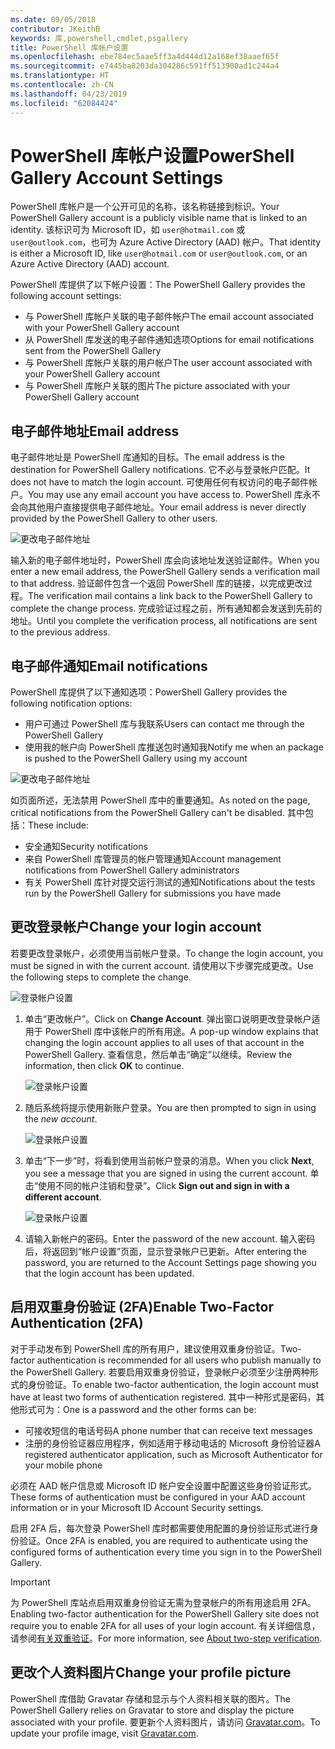 ```yaml
---
ms.date: 09/05/2018
contributor: JKeithB
keywords: 库,powershell,cmdlet,psgallery
title: PowerShell 库帐户设置
ms.openlocfilehash: ebe784ec5aae5ff3a4d444d12a168ef38aaef65f
ms.sourcegitcommit: e7445ba8203da304286c591ff513900ad1c244a4
ms.translationtype: HT
ms.contentlocale: zh-CN
ms.lasthandoff: 04/23/2019
ms.locfileid: "62084424"
---
```

# <a name="powershell-gallery-account-settings"></a><span data-ttu-id="3a432-103">PowerShell 库帐户设置</span><span class="sxs-lookup"><span data-stu-id="3a432-103">PowerShell Gallery Account Settings</span></span>

<span data-ttu-id="3a432-104">PowerShell 库帐户是一个公开可见的名称，该名称链接到标识。</span><span class="sxs-lookup"><span data-stu-id="3a432-104">Your PowerShell Gallery account is a publicly visible name that is linked to an identity.</span></span> <span data-ttu-id="3a432-105">该标识可为 Microsoft ID，如 `user@hotmail.com` 或 `user@outlook.com`，也可为 Azure Active Directory (AAD) 帐户。</span><span class="sxs-lookup"><span data-stu-id="3a432-105">That identity is either a Microsoft ID, like `user@hotmail.com` or `user@outlook.com`, or an Azure Active Directory (AAD) account.</span></span>

<span data-ttu-id="3a432-106">PowerShell 库提供了以下帐户设置：</span><span class="sxs-lookup"><span data-stu-id="3a432-106">The PowerShell Gallery provides the following account settings:</span></span>

- <span data-ttu-id="3a432-107">与 PowerShell 库帐户关联的电子邮件帐户</span><span class="sxs-lookup"><span data-stu-id="3a432-107">The email account associated with your PowerShell Gallery account</span></span>
- <span data-ttu-id="3a432-108">从 PowerShell 库发送的电子邮件通知选项</span><span class="sxs-lookup"><span data-stu-id="3a432-108">Options for email notifications sent from the PowerShell Gallery</span></span>
- <span data-ttu-id="3a432-109">与 PowerShell 库帐户关联的用户帐户</span><span class="sxs-lookup"><span data-stu-id="3a432-109">The user account associated with your PowerShell Gallery account</span></span>
- <span data-ttu-id="3a432-110">与 PowerShell 库帐户关联的图片</span><span class="sxs-lookup"><span data-stu-id="3a432-110">The picture associated with your PowerShell Gallery account</span></span>

## <a name="email-address"></a><span data-ttu-id="3a432-111">电子邮件地址</span><span class="sxs-lookup"><span data-stu-id="3a432-111">Email address</span></span>

<span data-ttu-id="3a432-112">电子邮件地址是 PowerShell 库通知的目标。</span><span class="sxs-lookup"><span data-stu-id="3a432-112">The email address is the destination for PowerShell Gallery notifications.</span></span> <span data-ttu-id="3a432-113">它不必与登录帐户匹配。</span><span class="sxs-lookup"><span data-stu-id="3a432-113">It does not have to match the login account.</span></span> <span data-ttu-id="3a432-114">可使用任何有权访问的电子邮件帐户。</span><span class="sxs-lookup"><span data-stu-id="3a432-114">You may use any email account you have access to.</span></span> <span data-ttu-id="3a432-115">PowerShell 库永不会向其他用户直接提供电子邮件地址。</span><span class="sxs-lookup"><span data-stu-id="3a432-115">Your email address is never directly provided by the PowerShell Gallery to other users.</span></span>

![更改电子邮件地址](../../Images/PSGallery_AcccountEmailAddress.png)

<span data-ttu-id="3a432-117">输入新的电子邮件地址时，PowerShell 库会向该地址发送验证邮件。</span><span class="sxs-lookup"><span data-stu-id="3a432-117">When you enter a new email address, the PowerShell Gallery sends a verification mail to that address.</span></span> <span data-ttu-id="3a432-118">验证邮件包含一个返回 PowerShell 库的链接，以完成更改过程。</span><span class="sxs-lookup"><span data-stu-id="3a432-118">The verification mail contains a link back to the PowerShell Gallery to complete the change process.</span></span> <span data-ttu-id="3a432-119">完成验证过程之前，所有通知都会发送到先前的地址。</span><span class="sxs-lookup"><span data-stu-id="3a432-119">Until you complete the verification process, all notifications are sent to the previous address.</span></span>

## <a name="email-notifications"></a><span data-ttu-id="3a432-120">电子邮件通知</span><span class="sxs-lookup"><span data-stu-id="3a432-120">Email notifications</span></span>

<span data-ttu-id="3a432-121">PowerShell 库提供了以下通知选项：</span><span class="sxs-lookup"><span data-stu-id="3a432-121">PowerShell Gallery provides the following notification options:</span></span>

- <span data-ttu-id="3a432-122">用户可通过 PowerShell 库与我联系</span><span class="sxs-lookup"><span data-stu-id="3a432-122">Users can contact me through the PowerShell Gallery</span></span>
- <span data-ttu-id="3a432-123">使用我的帐户向 PowerShell 库推送包时通知我</span><span class="sxs-lookup"><span data-stu-id="3a432-123">Notify me when an package is pushed to the PowerShell Gallery using my account</span></span>

![更改电子邮件地址](../../Images/PSGallery_AccountEmailOptions.png)

<span data-ttu-id="3a432-125">如页面所述，无法禁用 PowerShell 库中的重要通知。</span><span class="sxs-lookup"><span data-stu-id="3a432-125">As noted on the page, critical notifications from the PowerShell Gallery can't be disabled.</span></span>
<span data-ttu-id="3a432-126">其中包括：</span><span class="sxs-lookup"><span data-stu-id="3a432-126">These include:</span></span>

- <span data-ttu-id="3a432-127">安全通知</span><span class="sxs-lookup"><span data-stu-id="3a432-127">Security notifications</span></span>
- <span data-ttu-id="3a432-128">来自 PowerShell 库管理员的帐户管理通知</span><span class="sxs-lookup"><span data-stu-id="3a432-128">Account management notifications from PowerShell Gallery administrators</span></span>
- <span data-ttu-id="3a432-129">有关 PowerShell 库针对提交运行测试的通知</span><span class="sxs-lookup"><span data-stu-id="3a432-129">Notifications about the tests run by the PowerShell Gallery for submissions you have made</span></span>

## <a name="change-your-login-account"></a><span data-ttu-id="3a432-130">更改登录帐户</span><span class="sxs-lookup"><span data-stu-id="3a432-130">Change your login account</span></span>

<span data-ttu-id="3a432-131">若要更改登录帐户，必须使用当前帐户登录。</span><span class="sxs-lookup"><span data-stu-id="3a432-131">To change the login account, you must be signed in with the current account.</span></span> <span data-ttu-id="3a432-132">请使用以下步骤完成更改。</span><span class="sxs-lookup"><span data-stu-id="3a432-132">Use the following steps to complete the change.</span></span>

![登录帐户设置](../../Images/PSGallery_LoginAccountSettings.png)

1. <span data-ttu-id="3a432-134">单击“更改帐户”。</span><span class="sxs-lookup"><span data-stu-id="3a432-134">Click on **Change Account**.</span></span> <span data-ttu-id="3a432-135">弹出窗口说明更改登录帐户适用于 PowerShell 库中该帐户的所有用途。</span><span class="sxs-lookup"><span data-stu-id="3a432-135">A pop-up window explains that changing the login account applies to all uses of that account in the PowerShell Gallery.</span></span> <span data-ttu-id="3a432-136">查看信息，然后单击“确定”以继续。</span><span class="sxs-lookup"><span data-stu-id="3a432-136">Review the information, then click **OK** to continue.</span></span>

   ![登录帐户设置](../../Images/PSGallery_LoginAccountChange-1.png)

2. <span data-ttu-id="3a432-138">随后系统将提示使用新账户登录。</span><span class="sxs-lookup"><span data-stu-id="3a432-138">You are then prompted to sign in using the _new account_.</span></span>

   ![登录帐户设置](../../Images/PSGallery_LoginAccountChange-2.png)

3. <span data-ttu-id="3a432-140">单击“下一步”时，将看到使用当前帐户登录的消息。</span><span class="sxs-lookup"><span data-stu-id="3a432-140">When you click **Next**, you see a message that you are signed in using the current account.</span></span>
   <span data-ttu-id="3a432-141">单击“使用不同的帐户注销和登录”。</span><span class="sxs-lookup"><span data-stu-id="3a432-141">Click **Sign out and sign in with a different account**.</span></span>

   ![登录帐户设置](../../Images/PSGallery_LoginAccountChange-3.png)

4. <span data-ttu-id="3a432-143">请输入新帐户的密码。</span><span class="sxs-lookup"><span data-stu-id="3a432-143">Enter the password of the new account.</span></span> <span data-ttu-id="3a432-144">输入密码后，将返回到“帐户设置”页面，显示登录帐户已更新。</span><span class="sxs-lookup"><span data-stu-id="3a432-144">After entering the password, you are returned to the Account Settings page showing you that the login account has been updated.</span></span>


## <a name="enable-two-factor-authentication-2fa"></a><span data-ttu-id="3a432-145">启用双重身份验证 (2FA)</span><span class="sxs-lookup"><span data-stu-id="3a432-145">Enable Two-Factor Authentication (2FA)</span></span>

<span data-ttu-id="3a432-146">对于手动发布到 PowerShell 库的所有用户，建议使用双重身份验证。</span><span class="sxs-lookup"><span data-stu-id="3a432-146">Two-factor authentication is recommended for all users who publish manually to the PowerShell Gallery.</span></span> <span data-ttu-id="3a432-147">若要启用双重身份验证，登录帐户必须至少注册两种形式的身份验证。</span><span class="sxs-lookup"><span data-stu-id="3a432-147">To enable two-factor authentication, the login account must have at least two forms of authentication registered.</span></span> <span data-ttu-id="3a432-148">其中一种形式是密码，其他形式可为：</span><span class="sxs-lookup"><span data-stu-id="3a432-148">One is a password and the other forms can be:</span></span>

- <span data-ttu-id="3a432-149">可接收短信的电话号码</span><span class="sxs-lookup"><span data-stu-id="3a432-149">A phone number that can receive text messages</span></span>
- <span data-ttu-id="3a432-150">注册的身份验证器应用程序，例如适用于移动电话的 Microsoft 身份验证器</span><span class="sxs-lookup"><span data-stu-id="3a432-150">A registered authenticator application, such as Microsoft Authenticator for your mobile phone</span></span>

<span data-ttu-id="3a432-151">必须在 AAD 帐户信息或 Microsoft ID 帐户安全设置中配置这些身份验证形式。</span><span class="sxs-lookup"><span data-stu-id="3a432-151">These forms of authentication must be configured in your AAD account information or in your Microsoft ID Account Security settings.</span></span>

<span data-ttu-id="3a432-152">启用 2FA 后，每次登录 PowerShell 库时都需要使用配置的身份验证形式进行身份验证。</span><span class="sxs-lookup"><span data-stu-id="3a432-152">Once 2FA is enabled, you are required to authenticate using the configured forms of authentication every time you sign in to the PowerShell Gallery.</span></span>

> [!IMPORTANT]
> <span data-ttu-id="3a432-153">为 PowerShell 库站点启用双重身份验证无需为登录帐户的所有用途启用 2FA。</span><span class="sxs-lookup"><span data-stu-id="3a432-153">Enabling two-factor authentication for the PowerShell Gallery site does not require you to enable 2FA for all uses of your login account.</span></span> <span data-ttu-id="3a432-154">有关详细信息，请参阅[有关双重验证](https://support.microsoft.com/help/12408/microsoft-account-about-two-step-verification)。</span><span class="sxs-lookup"><span data-stu-id="3a432-154">For more information, see [About two-step verification](https://support.microsoft.com/help/12408/microsoft-account-about-two-step-verification).</span></span>

## <a name="change-your-profile-picture"></a><span data-ttu-id="3a432-155">更改个人资料图片</span><span class="sxs-lookup"><span data-stu-id="3a432-155">Change your profile picture</span></span>

<span data-ttu-id="3a432-156">PowerShell 库借助 Gravatar 存储和显示与个人资料相关联的图片。</span><span class="sxs-lookup"><span data-stu-id="3a432-156">The PowerShell Gallery relies on Gravatar to store and display the picture associated with your profile.</span></span> <span data-ttu-id="3a432-157">要更新个人资料图片，请访问 [Gravatar.com](http://www.gravatar.com/)。</span><span class="sxs-lookup"><span data-stu-id="3a432-157">To update your profile image, visit [Gravatar.com](http://www.gravatar.com/).</span></span>

